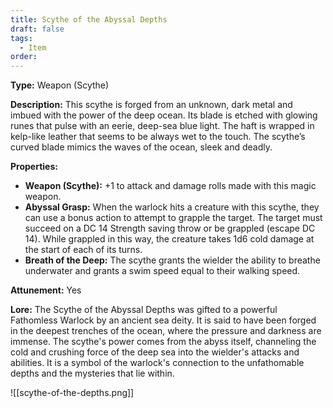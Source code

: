 ```yaml
---
title: Scythe of the Abyssal Depths
draft: false
tags:
  - Item
order:
---
```

**Type:** Weapon (Scythe)

**Description:**
This scythe is forged from an unknown, dark metal and imbued with the power of the deep ocean. Its blade is etched with glowing runes that pulse with an eerie, deep-sea blue light. The haft is wrapped in kelp-like leather that seems to be always wet to the touch. The scythe’s curved blade mimics the waves of the ocean, sleek and deadly.

**Properties:**
- **Weapon (Scythe):** +1 to attack and damage rolls made with this magic weapon.
- **Abyssal Grasp:** When the warlock hits a creature with this scythe, they can use a bonus action to attempt to grapple the target. The target must succeed on a DC 14 Strength saving throw or be grappled (escape DC 14). While grappled in this way, the creature takes 1d6 cold damage at the start of each of its turns.
- **Breath of the Deep:** The scythe grants the wielder the ability to breathe underwater and grants a swim speed equal to their walking speed.

**Attunement:** Yes

**Lore:**
The Scythe of the Abyssal Depths was gifted to a powerful Fathomless Warlock by an ancient sea deity. It is said to have been forged in the deepest trenches of the ocean, where the pressure and darkness are immense. The scythe's power comes from the abyss itself, channeling the cold and crushing force of the deep sea into the wielder's attacks and abilities. It is a symbol of the warlock's connection to the unfathomable depths and the mysteries that lie within.


![[scythe-of-the-depths.png]]